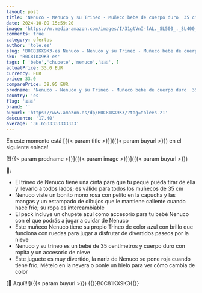 ```yaml
---
layout: post
title: 'Nenuco - Nenuco y su Trineo - Muñeco bebe de cuerpo duro  35 cm  su nariz cambia de color con el frio  accesorios: chupete y trineo con ruedas  mono rosa de nieve  +2 años  Famosa  NFN59000 '
date: 2024-10-09 15:59:20
image: 'https://m.media-amazon.com/images/I/31gtVnI-fAL._SL500_._SL400_.jpg'
comments: true
category: ofertas
author: 'tole.es'
slug: 'B0C81KX9K3-es Nenuco - Nenuco y su Trineo - Muñeco bebe de cuerpo duro...'
sku: 'B0C81KX9K3-es'
tags: [ 'bebe','chupete','nenuco','🇪🇸', ]
actualPrice: 33.0 EUR
currency: EUR
price: 33.0
comparePrice: 39.95 EUR
prodname: 'Nenuco - Nenuco y su Trineo - Muñeco bebe de cuerpo duro  35 cm  su nariz cambia de color con el frio  accesorios: chupete y trineo con ruedas  mono rosa de nieve  +2 años  Famosa  NFN59000 '
country: 'es'
flag: '🇪🇸'
brand: ''
buyurl: 'https://www.amazon.es/dp/B0C81KX9K3/?tag=tolees-21'
descuento: '17.40'
average: '36.6533333333333'
---
```


En este momento está [{{< param title >}}]({{< param buyurl >}}) en el siguiente enlace!

[![{{< param prodname >}}]({{< param image >}})]({{< param buyurl >}})

🔎:

- El trineo de Nenuco tiene una cinta para que tu peque pueda tirar de ella y llevarlo a todos lados; es válido para todos los muñecos de 35 cm
- Nenuco viste un bonito mono rosa con pelito en la capucha y las mangas y un estampado de dibujos que le mantiene caliente cuando hace frio; su ropa es intercambiable
- El pack incluye un chupete azul como accesorio para tu bebé Nenuco con el que podrás a jugar a cuidar de Nenuco
- Este muñeco Nenuco tiene su propio Trineo de color azul con brillo que funciona con ruedas para jugar a disfrutar de divertidos paseos por la nieve
- Nenuco y su trineo es un bebé de 35 centímetros y cuerpo duro con ropita y un accesorio de nieve
- Este juguete es muy divertido, la nariz de Nenuco se pone roja cuando tiene frío; Mételo en la nevera o ponle un hielo para ver cómo cambia de color

[🛒 Aquí!!!]({{< param buyurl >}})
{{<world>}}B0C81KX9K3{{</world>}}
